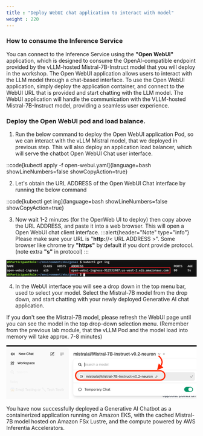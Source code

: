 ```yaml
---
title : "Deploy WebUI chat application to interact with model"
weight : 220
---
```

### How to consume the Inference Service
You can connect to the Inference Service using the **"Open WebUI"** application, which is designed to consume the OpenAI-compatible endpoint provided by the vLLM-hosted Mistral-7B-Instruct model that you will deploy in the workshop. The Open WebUI application allows users to interact with the LLM model through a chat-based interface. To use the Open WebUI application, simply deploy the application container, and connect to the WebUI URL that is provided and start chatting with the LLM model. The WebUI application will handle the communication with the VLLM-hosted Mistral-7B-Instruct model, providing a seamless user experience.

### Deploy the Open WebUI pod and load balance.

1. Run the below command to deploy the Open WebUI application Pod, so we can interact with the vLLM Mistral model, that we deployed in previous step. This will also deploy an application load balancer, which will serve the chatbot Open WebUI Chat user interface.

::code[kubectl apply -f open-webui.yaml]{language=bash showLineNumbers=false showCopyAction=true}

2. Let's obtain the URL ADDRESS of the Open WebUI Chat interface by running the below command

::code[kubectl get ing]{language=bash showLineNumbers=false showCopyAction=true}

3. Now wait 1-2 minutes (for the OpenWeb UI to deploy) then copy above the URL ADDRESS, and paste it into a web browser. This will open a Open WebUI chat client interface.
:::alert{header="Note" type="info"}
Please make sure your URL is "**http:**//< URL ADDRESS >". Some browser like chrome try **"https"** by default if you dont provide protocol. (note extra **"s"** in protocol)
:::

![WebUI_url](/static/images/WebUI_url.png)

4. In the WebUI interface you will see a drop down in the top menu bar, used to select your model. Select the Mistral-7B model from the drop down, and start chatting with your newly deployed Generative AI chat application.

If you don't see the Mistral-7B model, please refresh the WebUI page until you can see the model in the top drop-down selection menu. (Remember from the previous lab module, that the vLLM Pod and the model load into memory will take approx. 7-8 minutes)

![Open WebUI](/static/images/OpenWebUI.png)


You have now successfully deployed a Generative AI Chatbot as a containerized application running on Amazon EKS, with the cached Mistral-7B model hosted on Amazon FSx Lustre, and the compute powered by AWS Inferentia Accelerators.

